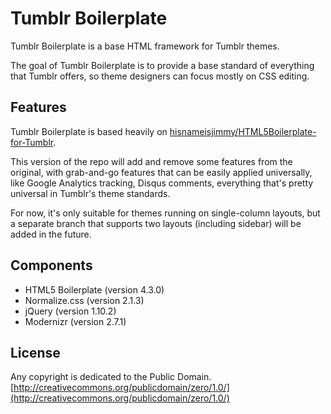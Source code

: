 # Tumblr Boilerplate

Tumblr Boilerplate is a base HTML framework for Tumblr themes.

The goal of Tumblr Boilerplate is to provide a base standard of everything that Tumblr offers, so theme designers can focus mostly on CSS editing.

## Features

Tumblr Boilerplate is based heavily on [hisnameisjimmy/HTML5Boilerplate-for-Tumblr](https://github.com/hisnameisjimmy/HTML5Boilerplate-for-Tumblr).

This version of the repo will add and remove some features from the original, with grab-and-go features that can be easily applied universally, like Google Analytics tracking, Disqus comments, everything that's pretty universal in Tumblr's theme standards.

For now, it's only suitable for themes running on single-column layouts, but a separate branch that supports two layouts (including sidebar) will be added in the future.

## Components

* HTML5 Boilerplate (version 4.3.0)
* Normalize.css (version 2.1.3)
* jQuery (version 1.10.2)
* Modernizr (version 2.7.1)

## License

Any copyright is dedicated to the Public Domain.
[http://creativecommons.org/publicdomain/zero/1.0/](http://creativecommons.org/publicdomain/zero/1.0/)